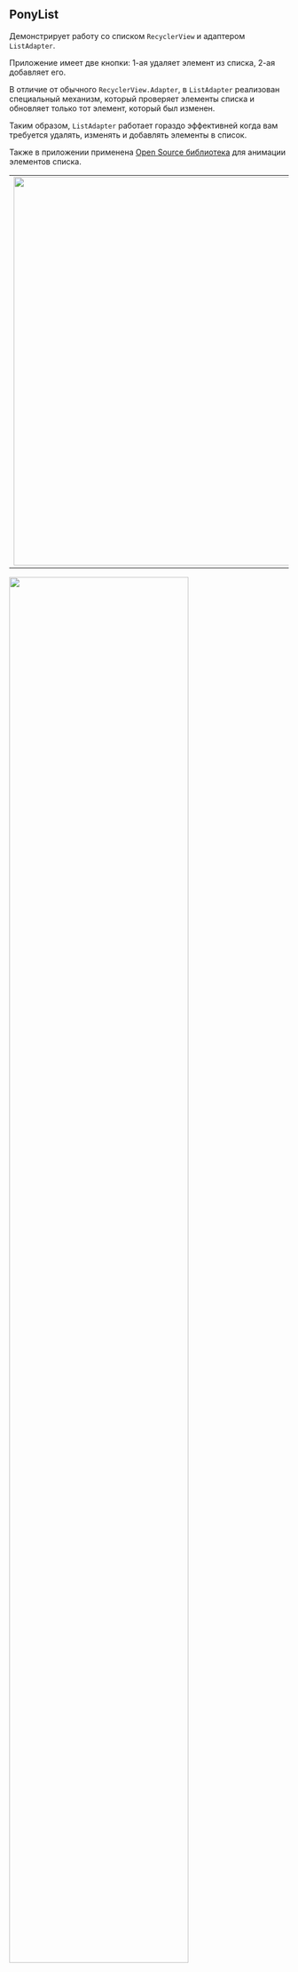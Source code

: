 ## PonyList

Демонстрирует работу со списком <code>RecyclerView</code> и адаптером <code>ListAdapter</code>.

Приложение имеет две кнопки: 1-ая удаляет элемент из списка, 2-ая добавляет его.

В отличие от обычного <code>RecyclerView.Adapter</code>, в <code>ListAdapter</code> реализован специальный механизм, который проверяет элементы списка и обновляет
только тот элемент, который был изменен. 

Таким образом, <code>ListAdapter</code> работает гораздо эффективней когда вам требуется удалять, изменять и добавлять элементы в список.

Также в приложении применена [Open Source библиотека](https://github.com/wasabeef/recyclerview-animators) для анимации элементов списка.

<table>
  <tr>
    <td><img src="https://github.com/KiberneticWorm/LearningApps/blob/master/PonyList/screens/screen1.png" height=700 /></td>
    <td><img src="https://github.com/KiberneticWorm/LearningApps/blob/master/PonyList/screens/screen2.png" height=700 /></td>
  </tr>
</table>

<img src="https://github.com/KiberneticWorm/LearningApps/blob/master/PonyList/screens/screen3.png" width="80%" />

<img src="https://github.com/KiberneticWorm/LearningApps/blob/master/PonyList/screens/screen4.gif" height=700 />
